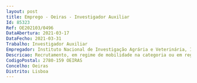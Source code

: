 ```yaml
--- 
layout: post
title: Emprego - Oeiras - Investigador Auxiliar
Id: 85323
Ref: OE202103/0496
DataAbertura: 2021-03-17
DataFecho: 2021-03-31
Trabalho: Investigador Auxiliar
Empregador: Instituto Nacional de Investigação Agrária e Veterinária, I.P.
Descricao: Recrutamento, em regime de mobilidade na categoria ou em regime de mobilidade intercarreiras, de 1 (um) investigador auxiliarLocal de trabalho  Laboratório de Virologia da Unidade Estratégica de Investigação de Serviços de Produção e Saúde Animal Perfil pretendido Licenciado em Medicina Veterinária Doutorado em medicina Veterinária na área de virologia animal Ampla experiência em diagnóstico virológico Participação em projetos de Investigação Experiência em comunicação de ciência Experiência de coordenação Experiência de orientação científica.
CodigoPostal: 2780-159 OEIRAS
Concelho: Oeiras
Distrito: Lisboa
--- 
```

